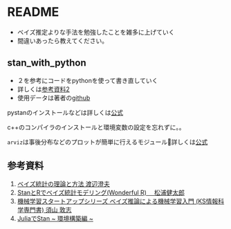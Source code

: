 # README

- ベイズ推定よりな手法を勉強したことを雑多に上げていく
- 間違いあったら教えてください。

## stan_with_python
- ２を参考にコードをpythonを使って書き直していく
- 詳しくは[参考資料2](##参考資料)
- 使用データは著者の[github](https://github.com/MatsuuraKentaro/RStanBook)

pystanのインストールなどは詳しくは[公式](https://pystan.readthedocs.io/en/latest/installation_beginner.html)

c++のコンパイラのインストールと環境変数の設定を忘れずに。。

`arviz`は事後分布などのプロットが簡単に行えるモジュール詳しくは[公式](https://arviz-devs.github.io/arviz/examples/index.html)

## 参考資料

1. [ベイズ統計の理論と方法 渡辺澄夫](https://www.amazon.co.jp/%E3%83%99%E3%82%A4%E3%82%BA%E7%B5%B1%E8%A8%88%E3%81%AE%E7%90%86%E8%AB%96%E3%81%A8%E6%96%B9%E6%B3%95-%E6%B8%A1%E8%BE%BA-%E6%BE%84%E5%A4%AB/dp/4339024627/ref=sr_1_1?__mk_ja_JP=%E3%82%AB%E3%82%BF%E3%82%AB%E3%83%8A&keywords=%E6%B8%A1%E8%BE%BA%E6%BE%84%E5%A4%AB&qid=1583001040&sr=8-1)
2. [StanとRでベイズ統計モデリング(Wonderful R) 　松浦健太郎](https://www.amazon.co.jp/Stan%E3%81%A8R%E3%81%A7%E3%83%99%E3%82%A4%E3%82%BA%E7%B5%B1%E8%A8%88%E3%83%A2%E3%83%87%E3%83%AA%E3%83%B3%E3%82%B0-Wonderful-R-%E6%9D%BE%E6%B5%A6-%E5%81%A5%E5%A4%AA%E9%83%8E/dp/4320112423/ref=sr_1_9?__mk_ja_JP=%E3%82%AB%E3%82%BF%E3%82%AB%E3%83%8A&keywords=%E3%83%99%E3%82%A4%E3%82%BA%E7%B5%B1%E8%A8%88&qid=1583001477&sr=8-9)
3. [機械学習スタートアップシリーズ ベイズ推論による機械学習入門 (KS情報科学専門書) 須山 敦志](https://www.amazon.co.jp/%E9%A0%88%E5%B1%B1-%E6%95%A6%E5%BF%97/e/B078JW6FN2/ref=dp_byline_cont_book_1)
4. [JuliaでStan ~ 環境構築編 ~](https://blog.hatena.ne.jp/daiki_tech/daiki-tech.hatenablog.com/edit?entry=26006613609655045)